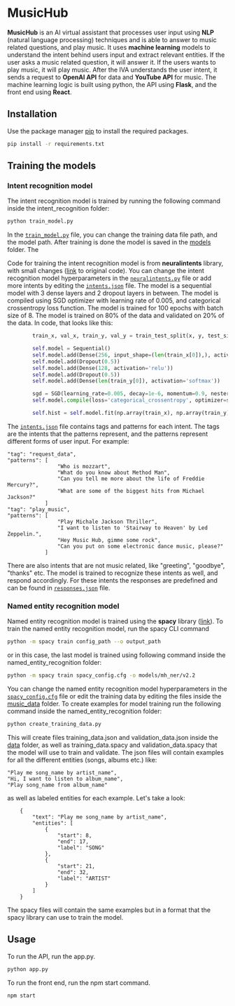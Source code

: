 <!-- write me a readme for this project. Its an AI virtual assistant (Intelligent Virtual Assistant - IVA) called MusicHub.
    It processes user input using NLP techniques and responds accordingly. It can answer music related questions, and play music.
    It uses ML models to understand the intent behind users input. If the user asks a music related question, it will answer it.
    If the users wants to play music, it will play music. After the IVA understands the user intent, it sends a request to OpenAI API
    for data and YouTube API for music. The machine learning logic is built using python, the API using Flask, and the front end using React.
   
    To train the intent recognition model, run the train_model.py file that is inside the intent_recognition folder. 
    To train the named entity recognition model, run the spacy CLI command "python -m spacy train config_path --o output_path", or in this case:
    "python -m spacy train named_entity_recognition/spacy_config.cfg -o named_entity_recognition/models/mh_ner/v2.0


-->

# MusicHub

**MusicHub** is an AI virtual assistant that processes user input using **NLP** (natural language processing) techniques and is able to answer to music related questions, and play music. It uses **machine learning** models to understand the intent behind users input and extract relevant entities. If the user asks a music related question, it will answer it. If the users wants to play music, it will play music. After the IVA understands the user intent, it sends a request to **OpenAI API** for data and **YouTube API** for music. The machine learning logic is built using python, the API using **Flask**, and the front end using **React**.

## Installation

Use the package manager [pip](https://pip.pypa.io/en/latest/installation/) to install the required packages.

```bash
pip install -r requirements.txt
```

## Training the models
### Intent recognition model
The intent recognition model is trained by running the following command inside the intent_recognition folder:
```python
python train_model.py
```
In the [`train_model.py`](intent_recognition/train_model.py) file, you can change the training data file path, and the model path. After training is done the model is saved in the [models](intent_recognition/models) folder. The

Code for training the intent recognition model is from **neuralintents** library, with small changes ([link](https://github.com/NeuralNine/neuralintents) to original code). You can change the intent recognition model hyperparameters in the [`neuralintents.py`](intent_recognition/neuralintents.py#L92) file or add more intents by editing the [`intents.json`](intent_recognition/data/intents.json) file. The model is a sequential model with 3 dense layers and 2 dropout layers in between. The model is compiled using SGD optimizer with learning rate of 0.005, and categorical crossentropy loss function. The model is trained for 100 epochs with batch size of 8. The model is trained on 80% of the data and validated on 20% of the data. In code, that looks like this:

```python
        train_x, val_x, train_y, val_y = train_test_split(x, y, test_size=0.2, random_state=42)

        self.model = Sequential()
        self.model.add(Dense(256, input_shape=(len(train_x[0]),), activation='relu'))
        self.model.add(Dropout(0.5))
        self.model.add(Dense(128, activation='relu'))
        self.model.add(Dropout(0.5))
        self.model.add(Dense(len(train_y[0]), activation='softmax'))

        sgd = SGD(learning_rate=0.005, decay=1e-6, momentum=0.9, nesterov=True)
        self.model.compile(loss='categorical_crossentropy', optimizer=sgd, metrics=['accuracy'])

        self.hist = self.model.fit(np.array(train_x), np.array(train_y), epochs=100, batch_size=8 verbose=1, validation_data=(np.array(val_x), np.array(val_y)))
```

The [`intents.json`](intent_recognition/data/intents.json) file contains tags and patterns for each intent. The tags are the intents that the patterns represent, and the patterns represent different forms of user input. For example:

    "tag": "request_data",
    "patterns": [
                    "Who is mozzart",
                    "What do you know about Method Man",
                    "Can you tell me more about the life of Freddie Mercury?",
                    "What are some of the biggest hits from Michael Jackson?"
                ]
    "tag": "play_music",
    "patterns": [
                    "Play Michale Jackson Thriller",
                    "I want to listen to 'Stairway to Heaven' by Led Zeppelin.",
                    "Hey Music Hub, gimme some rock",
                    "Can you put on some electronic dance music, please?"
                ]
There are also intents that are not music related, like "greeting", "goodbye", "thanks" etc. The model is trained to recognize these intents as well, and respond accordingly. For these intents the responses are predefined and can be found in [`responses.json`](intent_recognition/data/responses.json) file.
### Named entity recognition model
Named entity recognition model is trained using the **spacy** library ([link](https://spacy.io/)). To train the named entity recognition model, run the spacy CLI command 
```bash
python -m spacy train config_path --o output_path
```
or in this case, the last model is trained using following command inside the named_entity_recognition folder:
```bash
python -m spacy train spacy_config.cfg -o models/mh_ner/v2.2
```
You can change the named entity recognition model hyperparameters in the [`spacy_config.cfg`](named_entity_recognition/spacy_config.cfg) file or edit the training data by editing the files inside the [music_data](named_entity_recognition/data/music_data) folder. To create examples for model training run the following command inside the named_entity_recognition folder:
```bash
python create_training_data.py
```
This will create files training_data.json and validation_data.json inside the [data](named_entity_recognition/data) folder, as well as training_data.spacy and validation_data.spacy that the model will use to train and validate. The json files will contain examples for all the different entities (songs, albums etc.) like:

    "Play me song_name by artist_name",
    "Hi, I want to listen to album_name",
    "Play song_name from album_name"

as well as labeled entities for each example. Let's take a look:
    
        {
            "text": "Play me song_name by artist_name",
            "entities": [
                {
                    "start": 8,
                    "end": 17,
                    "label": "SONG"
                },
                {
                    "start": 21,
                    "end": 32,
                    "label": "ARTIST"
                }
            ]
        }
    

The spacy files will contain the same examples but in a format that the spacy library can use to train the model.


## Usage

To run the API, run the app.py.
```python
python app.py
``` 

To run the front end, run the npm start command.
```bash
npm start
```